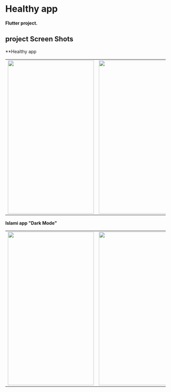 # Healthy app

 **Flutter project.**

## project Screen Shots


**Healthy app
<table>
  <tr>
    <td><img src=""https://user-images.githubusercontent.com/![Screenshot 2023-05-29 201237]" width=270 height=480></td>
    <td><img src="![Screenshot 2023-05-29 201302](https://github.com/MohamedAliMostafa/simple_Healthy_App/assets/132190049/e906bf94-a293-4c01-9378-76c83b5349c4)" width=270 height=480></td>
    <td><img src="![Screenshot 2023-05-29 201324](https://github.com/MohamedAliMostafa/simple_Healthy_App/assets/132190049/119dba76-f379-46bb-b752-9ecea75f506b)" width=270 height=480></td>
  </tr>
 </table>
 
 **Islami app "Dark Mode"**
 <table>
 
  <tr>
    <td><img src="https://user-images.githubusercontent.com/132190049/235465268-34d73d3a-2a11-4e05-b67b-60b97bf97a67.jpg" width=270 height=480></td>
    <td><img src="https://user-images.githubusercontent.com/132190049/235465336-ddc059a9-ac6f-4bfa-ac20-e939bd7b4424.jpg" width=270 height=480></td>
    <td><img src="https://user-images.githubusercontent.com/132190049/235465393-ff8cdf32-3dc5-45b1-9176-f859c79573a6.jpg" width=270 height=480></td>
  </tr>
 </table>



